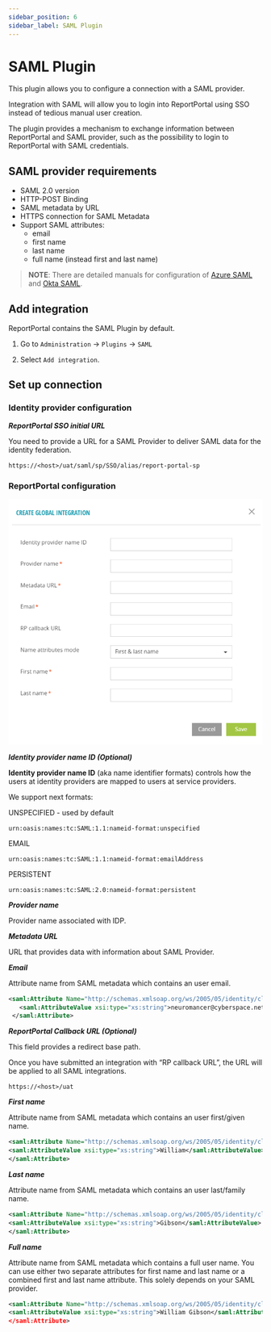 ```yaml
---
sidebar_position: 6
sidebar_label: SAML Plugin
---
```


# SAML Plugin

This plugin allows you to configure a connection with a SAML provider.

Integration with SAML will allow you to login into ReportPortal using SSO instead of tedious manual user creation.

The plugin provides a mechanism to exchange information between ReportPortal and SAML provider, such as the possibility to login to ReportPortal with SAML credentials.

## SAML provider requirements

- SAML 2.0 version
- HTTP-POST Binding
- SAML metadata by URL
- HTTPS connection for SAML Metadata
- Support SAML attributes:
    - email
    - first name
    - last name
    - full name (instead first and last name)

>**NOTE**: There are detailed manuals for configuration of [Azure SAML](./AzureSAML) and [Okta SAML](./OktaSAML).

## Add integration

ReportPortal contains the SAML Plugin by default.

1. Go to `Administration` -> `Plugins` -> `SAML`

2. Select `Add integration`.

## Set up connection

### Identity provider configuration

***ReportPortal SSO initial URL***

You need to provide a URL for a SAML Provider to deliver SAML data for the identity federation.

```url
https://<host>/uat/saml/sp/SSO/alias/report-portal-sp
```
### ReportPortal configuration

![ImageName](img/SAML-plugin.png)

***Identity provider name ID (Optional)***

**Identity provider name ID** (aka name identifier formats) controls how the users at identity providers are mapped to users at service providers.

We support next formats:

UNSPECIFIED - used by default

```urn
urn:oasis:names:tc:SAML:1.1:nameid-format:unspecified
```

EMAIL

```urn
urn:oasis:names:tc:SAML:1.1:nameid-format:emailAddress
```

PERSISTENT

```urn
urn:oasis:names:tc:SAML:2.0:nameid-format:persistent 
```

***Provider name***

Provider name associated with IDP.

***Metadata URL***

URL that provides data with information about SAML Provider.

***Email***

Attribute name from SAML metadata which contains an user email. 

```xml
<saml:Attribute Name="http://schemas.xmlsoap.org/ws/2005/05/identity/claims/emailaddress" NameFormat="urn:oasis:names:tc:SAML:2.0:attrname-format:uri"> 
   <saml:AttributeValue xsi:type="xs:string">neuromancer@cyberspace.net</saml:AttributeValue> 
 </saml:Attribute> 
```

***ReportPortal Callback URL (Optional)***

This field provides a redirect base path.

Once you have submitted an integration with “RP callback URL”, the URL will be applied to all SAML integrations.

```url
https://<host>/uat
```

***First name***

Attribute name from SAML metadata which contains an user first/given name.

```xml
<saml:Attribute Name="http://schemas.xmlsoap.org/ws/2005/05/identity/claims/givenname" NameFormat="urn:oasis:names:tc:SAML:2.0:attrname-format:uri">
<saml:AttributeValue xsi:type="xs:string">William</saml:AttributeValue>
</saml:Attribute>
```

***Last name***

Attribute name from SAML metadata which contains an user last/family name.

```xml
<saml:Attribute Name="http://schemas.xmlsoap.org/ws/2005/05/identity/claims/surname" NameFormat="urn:oasis:names:tc:SAML:2.0:attrname-format:uri">
<saml:AttributeValue xsi:type="xs:string">Gibson</saml:AttributeValue>
</saml:Attribute>
```

***Full name***

Attribute name from SAML metadata which contains a full user name. You can use either two separate attributes for first name and last name or a combined first and last name attribute. This solely depends on your SAML provider.

```xml
<saml:Attribute Name="http://schemas.xmlsoap.org/ws/2005/05/identity/claims/name" NameFormat="urn:oasis:names:tc:SAML:2.0:attrname-format:uri">
<saml:AttributeValue xsi:type="xs:string">William Gibson</saml:AttributeValu
</saml:Attribute> 
```
